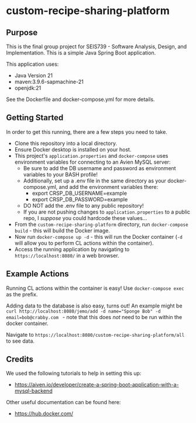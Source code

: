 # custom-recipe-sharing-platform

## Purpose
This is the final group project for SEIS739 - Software Analysis, Design, and Implementation. This is a simple Java Spring Boot application.

This application uses:
* Java Version 21
* maven:3.9.6-sapmachine-21
* openjdk:21

See the Dockerfile and docker-compose.yml for more details.

## Getting Started
In order to get this running, there are a few steps you need to take.
* Clone this repository into a local directory.
* Ensure Docker desktop is installed on your host.
* This project's `application.properties` and `docker-compose` uses environment variables for connecting to an Avien MySQL server:
    * Be sure to add the DB username and password as environment variables to your BASH profile!
    * Additionally, set up a .env file in the same directory as your docker-compose.yml, and add the environment variables there:
        * export CRSP_DB_USERNAME=example
        * export CRSP_DB_PASSWORD=example
    * DO NOT add the .env file to any public repository!
    * If you are not pushing changes to `application.properties` to a public repo, I _suppose_ you could hardcode these values...
* From the `custom-recipe-sharing-platform` directory, run `docker-compose build` - this will build the Docker image.
* Now run `docker-compose up -d` - this will run the Docker container (`-d` will allow you to perform CL actions within the container).
* Access the running application by navigating to `https://localhost:8080/` in a web browser.

## Example Actions
Running CL actions within the container is easy! Use `docker-compose exec` as the prefix.

Adding data to the database is also easy, turns out! An example might be `curl http://localhost:8080/jemo/add -d name="Sponge Bob" -d email=bob@crabby.com
` - note that this does _not_ need to be run within the docker container.

Navigate to `https://localhost:8080/custom-recipe-sharing-platform/all` to see data.

## Credits
We used the following tutorials to help in setting this up:
* https://aiven.io/developer/create-a-spring-boot-application-with-a-mysql-backend

Other useful documentation can be found here:
* https://hub.docker.com/

[//]: # (TODO: We will want to consider how to implement the database.)
